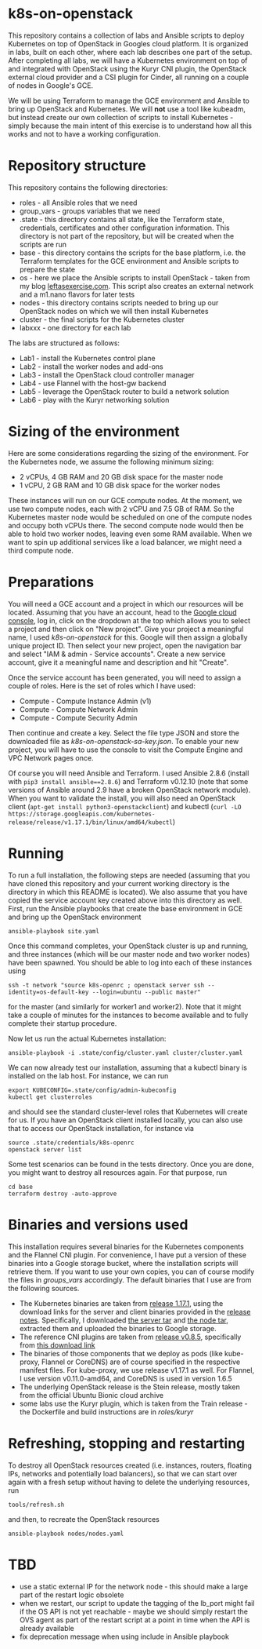 # k8s-on-openstack

This repository contains a collection of labs and Ansible scripts to deploy Kubernetes on top of OpenStack in Googles cloud platform. It is organized in labs, built on each other, where each lab describes one part of the setup. After completing all labs, we will have a Kubernetes environment on top of and integrated with OpenStack using the Kuryr CNI plugin, the OpenStack external cloud provider and a CSI plugin for Cinder, all running on a couple of nodes in Google's GCE.

We will be using Terraform to manage the GCE environment and Ansible to bring up OpenStack and Kubernetes. We will **not** use a tool like kubeadm, but instead create our own collection of scripts to install Kubernetes - simply because the main intent of this exercise is to understand how all this works and not to have a working configuration.

# Repository structure

This repository contains the following directories:

* roles - all Ansible roles that we need
* group_vars - groups variables that we need
* .state - this directory contains all state, like the Terraform state, credentials, certificates and other configuration information. This directory is not part of the repository, but will be created when the scripts are run
* base - this directory contains the scripts for the base platform, i.e. the Terraform templates for the GCE environment and Ansible scripts to prepare the state
* os - here we place the Ansible scripts to install OpenStack - taken from my blog [leftasexercise.com](https://leftasexercise.com/2020/01/20/q-running-your-own-cloud-with-openstack-overview/). This script also creates an external network and a m1.nano flavors for later tests
* nodes - this directory contains scripts needed to bring up our OpenStack nodes on which we will then install Kubernetes
* cluster - the final scripts for the Kubernetes cluster
* labxxx - one directory for each lab

The labs are structured as follows:

* Lab1 - install the Kubernetes control plane
* Lab2 - install the worker nodes and add-ons
* Lab3 - install the OpenStack cloud controller manager
* Lab4 - use Flannel with the host-gw backend
* Lab5 - leverage the OpenStack router to build a network solution
* Lab6 - play with the Kuryr networking solution



# Sizing of the environment

Here are some considerations regarding the sizing of the environment. For the Kubernetes node, we assume the following minimum sizing:

* 2 vCPUs, 4 GB RAM and 20 GB disk space for the master node
* 1 vCPU, 2 GB RAM and 10 GB disk space for the worker nodes

These instances will run on our GCE compute nodes. At the moment, we use two compute nodes, each with 2 vCPU and 7.5 GB of RAM. So the Kubernetes master node would be scheduled on one of the compute nodes and occupy both vCPUs there. The second compute node would then be able to hold two worker nodes, leaving even some RAM available. When we want to spin up additional services like a load balancer, we might need a third compute node. 


# Preparations

You will need a GCE account and a project in which our resources will be located. Assuming that you have an account, head to the [Google cloud console](https://console.cloud.google.com/), log in, click on the dropdown at the top which allows you to select a project and then click on "New project". Give your project a meaningful name, I used *k8s-on-openstack* for this. Google will then assign a globally unique project ID. Then select your new project, open the navigation bar and select "IAM & admin - Service accounts". Create a new service account, give it a meaningful name and description and hit "Create". 

Once the service account has been generated, you will need to assign a couple of roles. Here is the set of roles which I have used:

* Compute - Compute Instance Admin (v1)
* Compute - Compute Network Admin
* Compute - Compute Security Admin

Then continue and create a key. Select the file type JSON and store the downloaded file as *k8s-on-openstack-sa-key.json*. To enable your new project, you will have to use the console to visit the Compute Engine and VPC Network pages once. 

Of course you will need Ansible and Terraform. I used Ansible 2.8.6 (install with `pip3 install ansible==2.8.6`) and Terraform v0.12.10 (note that some versions of Ansible around 2.9 have a broken OpenStack network module). When you want to validate the install, you will also need an OpenStack client (`apt-get install python3-openstackclient`) and kubectl (`curl -LO https://storage.googleapis.com/kubernetes-release/release/v1.17.1/bin/linux/amd64/kubectl`)

# Running 

To run a full installation, the following steps are needed (assuming that you have cloned this repository and your current working directory is the directory in which this README is located). We also assume that you have copied the service account key created above into this directory as well. First, run the Ansible playbooks that create the base environment in GCE and bring up the OpenStack environment 

```
ansible-playbook site.yaml
```

Once this command completes, your OpenStack cluster is up and running, and three instances (which will be our master node and two worker nodes) have been spawned. You should be able to log into each of these instances using

```
ssh -t network "source k8s-openrc ; openstack server ssh --identity=os-default-key --login=ubuntu --public master"
```

for the master (and similarly for worker1 and worker2). Note that it might take a couple of minutes for the instances to become available and to fully complete their startup procedure.

Now let us run the actual Kubernetes installation:

```
ansible-playbook -i .state/config/cluster.yaml cluster/cluster.yaml
```

We can now already test our installation, assuming that a kubectl binary is installed on the lab host. For instance, we can run

```
export KUBECONFIG=.state/config/admin-kubeconfig
kubectl get clusterroles
```

and should see the standard cluster-level roles that Kubernetes will create for us. If you have an OpenStack client installed locally, you can also use that to access our OpenStack installation, for instance via

```
source .state/credentials/k8s-openrc
openstack server list
```

Some test scenarios can be found in the tests directory. Once you are done, you might want to destroy all resources again. For that purpose, run

```
cd base
terraform destroy -auto-approve
```


# Binaries and versions used

This installation requires several binaries for the Kubernetes components and the Flannel CNI plugin. For convenience, I have put a version of these binaries into a Google storage bucket, where the installation scripts will retrieve them. If you want to use your own copies, you can of course modify the files in *groups_vars* accordingly. The default binaries that I use are from the following sources.

* The Kubernetes binaries are taken from [release 1.17.1](https://github.com/kubernetes/kubernetes/releases/tag/v1.17.1), using the download links for the server and client binaries provided in the [release notes](https://github.com/kubernetes/kubernetes/blob/master/CHANGELOG/CHANGELOG-1.17.md#downloads-for-v1171). Specifically, I downloaded [the server tar](https://dl.k8s.io/v1.17.1/kubernetes-server-linux-amd64.tar.gz) and [the node tar](https://dl.k8s.io/v1.17.1/kubernetes-node-linux-amd64.tar.gz), extracted them and uploaded the binaries to Google storage.
* The reference CNI plugins are taken from [release v0.8.5](https://github.com/containernetworking/plugins/releases/tag/v0.8.5), specifically from [this download link](https://github.com/containernetworking/plugins/releases/download/v0.8.5/cni-plugins-linux-amd64-v0.8.5.tgz)
* The binaries of those components that we deploy as pods (like kube-proxy, Flannel or CoreDNS) are of course specified in the respective manifest files. For kube-proxy, we use release v1.17.1 as well. For Flannel, I use version v0.11.0-amd64, and CoreDNS is used in version 1.6.5
* The underlying OpenStack release is the Stein release, mostly taken from the official Ubuntu Bionic cloud archive
* some labs use the Kuryr plugin, which is taken from the Train release - the Dockerfile and build instructions are in *roles/kuryr*



# Refreshing, stopping and restarting

To destroy all OpenStack resources created (i.e. instances, routers, floating IPs, networks and potentially load balancers), so that we can start over again with a fresh setup without having to delete the underlying resources, run

```
tools/refresh.sh
```

and then, to recreate the OpenStack resources

```
ansible-playbook nodes/nodes.yaml
```

# TBD

* use a static external IP for the network node - this should make a large part of the restart logic obsolete
* when we restart, our script to update the tagging of the lb_port might fail if the OS API is not yet reachable - maybe we should simply restart the OVS agent as part of the restart script at a point in time when the API is already available
* fix deprecation message when using include in Ansible playbook
